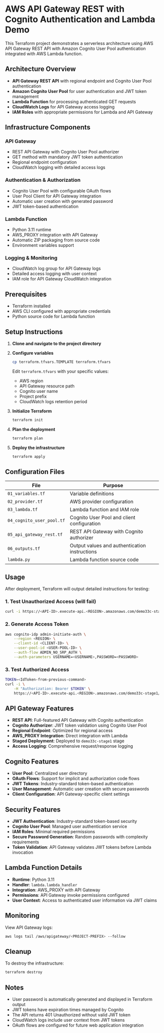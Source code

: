 # AWS API Gateway REST with Cognito Authentication and Lambda Demo

This Terraform project demonstrates a serverless architecture using AWS API Gateway REST API with Amazon Cognito User Pool authentication integrated with AWS Lambda function.

## Architecture Overview

- **API Gateway REST API** with regional endpoint and Cognito User Pool authentication
- **Amazon Cognito User Pool** for user authentication and JWT token management
- **Lambda Function** for processing authenticated GET requests
- **CloudWatch Logs** for API Gateway access logging
- **IAM Roles** with appropriate permissions for Lambda and API Gateway

## Infrastructure Components

### API Gateway
- REST API Gateway with Cognito User Pool authorizer
- GET method with mandatory JWT token authentication
- Regional endpoint configuration
- CloudWatch logging with detailed access logs

### Authentication & Authorization
- Cognito User Pool with configurable OAuth flows
- User Pool Client for API Gateway integration
- Automatic user creation with generated password
- JWT token-based authentication

### Lambda Function
- Python 3.11 runtime
- AWS_PROXY integration with API Gateway
- Automatic ZIP packaging from source code
- Environment variables support

### Logging & Monitoring
- CloudWatch log group for API Gateway logs
- Detailed access logging with user context
- IAM role for API Gateway CloudWatch integration

## Prerequisites

- Terraform installed
- AWS CLI configured with appropriate credentials
- Python source code for Lambda function

## Setup Instructions

1. **Clone and navigate to the project directory**

2. **Configure variables**
   ```bash
   cp terraform.tfvars.TEMPLATE terraform.tfvars
   ```
   Edit `terraform.tfvars` with your specific values:
   - AWS region
   - API Gateway resource path
   - Cognito user name
   - Project prefix
   - CloudWatch logs retention period

3. **Initialize Terraform**
   ```bash
   terraform init
   ```

4. **Plan the deployment**
   ```bash
   terraform plan
   ```

5. **Deploy the infrastructure**
   ```bash
   terraform apply
   ```

## Configuration Files

| File | Purpose |
|------|---------| 
| `01_variables.tf` | Variable definitions |
| `02_provider.tf` | AWS provider configuration |
| `03_lambda.tf` | Lambda function and IAM role |
| `04_cognito_user_pool.tf` | Cognito User Pool and client configuration |
| `05_api_gateway_rest.tf` | REST API Gateway with Cognito authorizer |
| `06_outputs.tf` | Output values and authentication instructions |
| `lambda.py` | Lambda function source code |

## Usage

After deployment, Terraform will output detailed instructions for testing:

### 1. Test Unauthorized Access (will fail)
```bash
curl -i https://<API-ID>.execute-api.<REGION>.amazonaws.com/demo33c-stage1/<PATH>
```

### 2. Generate Access Token
```bash
aws cognito-idp admin-initiate-auth \
    --region <REGION> \
    --client-id <CLIENT-ID> \
    --user-pool-id <USER-POOL-ID> \
    --auth-flow ADMIN_NO_SRP_AUTH \
    --auth-parameters USERNAME=<USERNAME>,PASSWORD=<PASSWORD>
```

### 3. Test Authorized Access
```bash
TOKEN=<IdToken-from-previous-command>
curl -i \
    -H "Authorization: Bearer $TOKEN" \
    https://<API-ID>.execute-api.<REGION>.amazonaws.com/demo33c-stage1/<PATH>
```

## API Gateway Features

- **REST API**: Full-featured API Gateway with Cognito authentication
- **Cognito Authorizer**: JWT token validation using Cognito User Pool
- **Regional Endpoint**: Optimized for regional access
- **AWS_PROXY Integration**: Direct integration with Lambda
- **Staged Deployment**: Deployed to `demo33c-stage1` stage
- **Access Logging**: Comprehensive request/response logging

## Cognito Features

- **User Pool**: Centralized user directory
- **OAuth Flows**: Support for implicit and authorization code flows
- **JWT Tokens**: Industry-standard token-based authentication
- **User Management**: Automatic user creation with secure passwords
- **Client Configuration**: API Gateway-specific client settings

## Security Features

- **JWT Authentication**: Industry-standard token-based security
- **Cognito User Pool**: Managed user authentication service
- **IAM Roles**: Minimal required permissions
- **Secure Password Generation**: Random passwords with complexity requirements
- **Token Validation**: API Gateway validates JWT tokens before Lambda invocation

## Lambda Function Details

- **Runtime**: Python 3.11
- **Handler**: `lambda.lambda_handler`
- **Integration**: AWS_PROXY with API Gateway
- **Permissions**: API Gateway invoke permissions configured
- **User Context**: Access to authenticated user information via JWT claims

## Monitoring

View API Gateway logs:
```bash
aws logs tail /aws/apigateway/<PROJECT-PREFIX> --follow
```

## Cleanup

To destroy the infrastructure:
```bash
terraform destroy
```

## Notes

- User password is automatically generated and displayed in Terraform output
- JWT tokens have expiration times managed by Cognito
- The API returns 401 Unauthorized without valid JWT token
- CloudWatch logs include user context from JWT tokens
- OAuth flows are configured for future web application integration